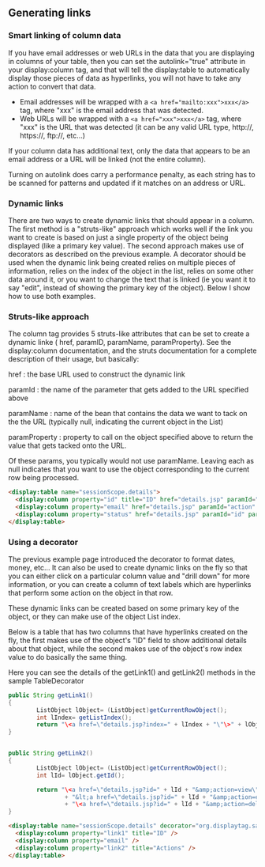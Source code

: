 Generating links
----------------

### Smart linking of column data

If you have email addresses or web URLs in the data that you are
displaying in columns of your table, then you can set the
autolink="true" attribute in your display:column tag, and that will tell
the display:table to automatically display those pieces of data as
hyperlinks, you will not have to take any action to convert that data.

-   Email addresses will be wrapped with a
    `<a href="mailto:xxx">xxx</a>` tag, where "xxx" is the email address
    that was detected.
-   Web URLs will be wrapped with a `<a href="xxx">xxx</a>` tag, where
    "xxx" is the URL that was detected (it can be any valid URL type,
    http://, https://, ftp://, etc...)

If your column data has additional text, only the data that appears to
be an email address or a URL will be linked (not the entire column).

Turning on autolink does carry a performance penalty, as each string has
to be scanned for patterns and updated if it matches on an address or
URL.

### Dynamic links

There are two ways to create dynamic links that should appear in a
column. The first method is a "struts-like" approach which works well if
the link you want to create is based on just a single property of the
object being displayed (like a primary key value). The second approach
makes use of decorators as described on the previous example. A
decorator should be used when the dynamic link being created relies on
multiple pieces of information, relies on the index of the object in the
list, relies on some other data around it, or you want to change the
text that is linked (ie you want it to say "edit", instead of showing
the primary key of the object). Below I show how to use both examples.

### Struts-like approach

The column tag provides 5 struts-like attributes that can be set to
create a dynamic linke ( href, paramID, paramName, paramProperty). 
See the display:column documentation, and the struts
documentation for a complete description of their usage, but basically:

href
:   the base URL used to construct the dynamic link

paramId
:   the name of the parameter that gets added to the URL specified above

paramName
:   name of the bean that contains the data we want to tack on the the
    URL (typically null, indicating the current object in the List)

paramProperty
:   property to call on the object specified above to return the value
    that gets tacked onto the URL.

Of these params, you typically would not use paramName. Leaving each as null indicates that you want to use the
object corresponding to the current row being processed.

```html
<display:table name="sessionScope.details">
  <display:column property="id" title="ID" href="details.jsp" paramId="id" />
  <display:column property="email" href="details.jsp" paramId="action" paramName="testparam" />
  <display:column property="status" href="details.jsp" paramId="id" paramProperty="id" />
</display:table>
```

### Using a decorator

The previous example page introduced the decorator to format dates,
money, etc... It can also be used to create dynamic links on the fly so
that you can either click on a particular column value and "drill down"
for more information, or you can create a column of text labels which
are hyperlinks that perform some action on the object in that row.

These dynamic links can be created based on some primary key of the
object, or they can make use of the object List index.

Below is a table that has two columns that have hyperlinks created on
the fly, the first makes use of the object's "ID" field to show
additional details about that object, while the second makes use of the
object's row index value to do basically the same thing.

Here you can see the details of the getLink1() and getLink2() methods in
the sample TableDecorator

```java
public String getLink1()
{
        ListObject lObject= (ListObject)getCurrentRowObject();
        int lIndex= getListIndex();
        return "\<a href=\"details.jsp?index=" + lIndex + "\"\>" + lObject.getId() + "\</a\>";
}


public String getLink2()
{
        ListObject lObject= (ListObject)getCurrentRowObject();
        int lId= lObject.getId();

        return "\<a href=\"details.jsp?id=" + lId + "&amp;action=view\">View&lt;/a> | "
                + "&lt;a href=\"details.jsp?id=" + lId + "&amp;action=edit\">Edit\</a> | "
                + "\<a href=\"details.jsp?id=" + lId + "&amp;action=delete\">Delete\</a>";
}
```

```html
<display:table name="sessionScope.details" decorator="org.displaytag.sample.Wrapper" >
  <display:column property="link1" title="ID" />
  <display:column property="email" />
  <display:column property="link2" title="Actions" />
</display:table>
```
